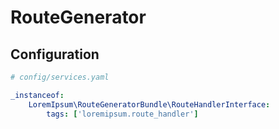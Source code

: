 # RouteGenerator

## Configuration


```yaml
# config/services.yaml 

_instanceof:
    LoremIpsum\RouteGeneratorBundle\RouteHandlerInterface:
        tags: ['loremipsum.route_handler']
```